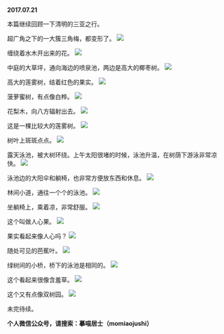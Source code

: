 
          
**2017.07.21**

本篇继续回顾一下清明的三亚之行。

超广角之下的一大簇三角梅，都变形了。
![](https://pic2.zhimg.com/v2-c8eb7ccb5c39567c2a889c057679977d.jpg)


缠绕着水木开出来的花。
![](https://pic2.zhimg.com/v2-3bf82735d7ae024989a4e34e709f2c99.jpg)


中庭的大草坪，通向海边的喷泉池，两边是高大的椰枣树。
![](https://pic4.zhimg.com/v2-1c3aa33d3abfed7728ee624e51a272df.jpg)


高大的莲雾树，结着红色的果实。
![](https://pic3.zhimg.com/v2-0ca885d1e8cc6629f84a3b6a5a7f6d89.jpg)


菠萝蜜树，有点像白桦。
![](https://pic1.zhimg.com/v2-9394e7899fdccd31fa097e194969b7a7.jpg)


花梨木，向八方辐射出去。
![](https://pic3.zhimg.com/v2-f820f30bca16b2a73f6fe7e8e2a9a476.jpg)


这是一棵比较大的莲雾树。
![](https://pic3.zhimg.com/v2-94b0c25159e72ef5369aab486930f0c2.jpg)


树叶上斑斑点点。
![](https://pic1.zhimg.com/v2-314195298b2729cedaaf7496b4786b32.jpg)


露天泳池，被大树环绕。上午太阳很堵的时候，泳池升温，在树荫下游泳非常凉快。
![](https://pic4.zhimg.com/v2-4e8649fe974fdda0b08474265ed67e4c.jpg)


泳池边的大阳伞和躺椅，也非常方便放东西和休息。
![](https://pic3.zhimg.com/v2-b75a22d19d510fd88cf5c58ce3bdcde2.jpg)


林间小道，通往一个个的泳池。
![](https://pic1.zhimg.com/v2-5611c5d4616a49e4f06b63866bea6227.jpg)


坐躺椅上，乘着凉，非常舒服。
![](https://pic3.zhimg.com/v2-7610748d82916a2fc2fb6efd4cd1ef21.jpg)


这个叫做人心果。
![](https://pic3.zhimg.com/v2-e06ed91dadb84093baca1ee837d67a60.jpg)


果实看起来像人心吗？
![](https://pic1.zhimg.com/v2-4a5ace1169c7dd68e88a8f17e73ebd7c.jpg)


随处可见的芭蕉叶。
![](https://pic4.zhimg.com/v2-d1b170802a2e30550eb38e520e130ea9.jpg)


绿树间的小桥，桥下的泳池是相同的。
![](https://pic2.zhimg.com/v2-f9f6d00d3af6a53095dc9e68102cef65.jpg)


这个看起来很像含羞草。
![](https://pic1.zhimg.com/v2-6d948fd4345c9fa511b00e5c47453f58.jpg)


这个又有点像双树园。
![](https://pic3.zhimg.com/v2-10af77836e72230662bd3e0ea9e1554a.jpg)


未完待续。


**个人微信公众号，请搜索：摹喵居士（momiaojushi）**

        